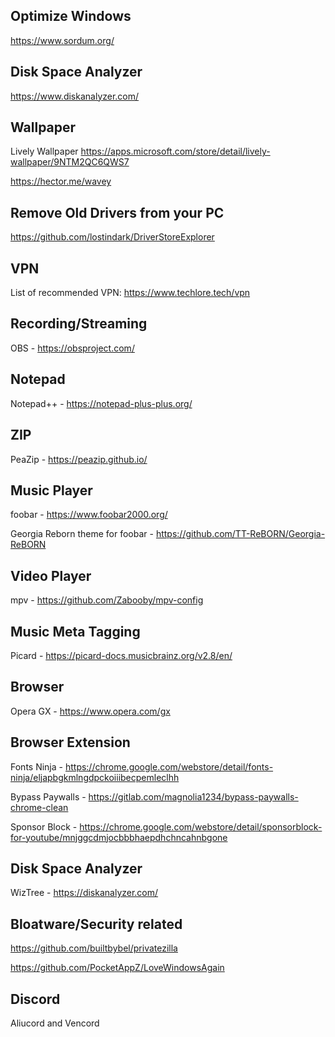 ## Optimize Windows

https://www.sordum.org/

## Disk Space Analyzer

https://www.diskanalyzer.com/

## Wallpaper

Lively Wallpaper https://apps.microsoft.com/store/detail/lively-wallpaper/9NTM2QC6QWS7

https://hector.me/wavey

## Remove Old Drivers from your PC

https://github.com/lostindark/DriverStoreExplorer

## VPN

List of recommended VPN: https://www.techlore.tech/vpn

## Recording/Streaming

OBS - https://obsproject.com/

## Notepad

Notepad++ - https://notepad-plus-plus.org/

## ZIP

PeaZip - https://peazip.github.io/

## Music Player

foobar - https://www.foobar2000.org/

Georgia Reborn theme for foobar - https://github.com/TT-ReBORN/Georgia-ReBORN

## Video Player

mpv - https://github.com/Zabooby/mpv-config

## Music Meta Tagging

Picard - https://picard-docs.musicbrainz.org/v2.8/en/

## Browser 

Opera GX - https://www.opera.com/gx

## Browser Extension

Fonts Ninja - https://chrome.google.com/webstore/detail/fonts-ninja/eljapbgkmlngdpckoiiibecpemleclhh

Bypass Paywalls - https://gitlab.com/magnolia1234/bypass-paywalls-chrome-clean

Sponsor Block - https://chrome.google.com/webstore/detail/sponsorblock-for-youtube/mnjggcdmjocbbbhaepdhchncahnbgone

## Disk Space Analyzer

WizTree - https://diskanalyzer.com/

## Bloatware/Security related

https://github.com/builtbybel/privatezilla

https://github.com/PocketAppZ/LoveWindowsAgain

## Discord

Aliucord and Vencord
